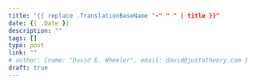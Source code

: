 ```yaml
---
title: "{{ replace .TranslationBaseName "-" " " | title }}"
date: {{ .Date }}
description: ""
tags: []
type: post
link: ""
# author: {name: "David E. Wheeler", email: david@justatheory.com }
draft: true
---
```


